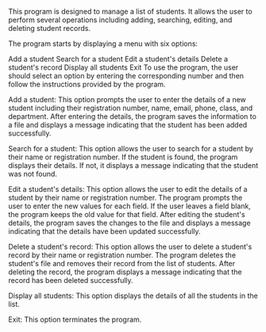 This program is designed to manage a list of students. It allows the user to perform several operations including adding, searching, editing, and deleting student records.

The program starts by displaying a menu with six options:

Add a student
Search for a student
Edit a student's details
Delete a student's record
Display all students
Exit
To use the program, the user should select an option by entering the corresponding number and then follow the instructions provided by the program.

Add a student:
This option prompts the user to enter the details of a new student including their registration number, name, email, phone, class, and department. After entering the details, the program saves the information to a file and displays a message indicating that the student has been added successfully.

Search for a student:
This option allows the user to search for a student by their name or registration number. If the student is found, the program displays their details. If not, it displays a message indicating that the student was not found.

Edit a student's details:
This option allows the user to edit the details of a student by their name or registration number. The program prompts the user to enter the new values for each field. If the user leaves a field blank, the program keeps the old value for that field. After editing the student's details, the program saves the changes to the file and displays a message indicating that the details have been updated successfully.

Delete a student's record:
This option allows the user to delete a student's record by their name or registration number. The program deletes the student's file and removes their record from the list of students. After deleting the record, the program displays a message indicating that the record has been deleted successfully.

Display all students:
This option displays the details of all the students in the list.

Exit:
This option terminates the program.
